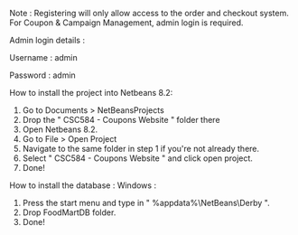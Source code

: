 Note : Registering will only allow access to the order and checkout system. For Coupon & Campaign Management, admin login is required.

Admin login details :

Username : admin

Password : admin


How to install the project into Netbeans 8.2:
1. Go to Documents > NetBeansProjects
2. Drop the " CSC584 - Coupons Website " folder there
3. Open Netbeans 8.2.
4. Go to File > Open Project
5. Navigate to the same folder in step 1 if you're not already there.
6. Select " CSC584 - Coupons Website " and click open project.
7. Done!

How to install the database :
Windows :
1. Press the start menu and type in " %appdata%\NetBeans\Derby ".
2. Drop FoodMartDB folder.
3. Done!
